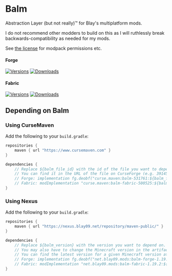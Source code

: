 # Balm

Abstraction Layer (but not really)™ for Blay's multiplatform mods.

I do not recommend other modders to build on this as I will ruthlessly break backwards-compatibility as needed for my
mods.

See [the license](LICENSE) for modpack permissions etc.

#### Forge

[![Versions](http://cf.way2muchnoise.eu/versions/531761_latest.svg)](https://www.curseforge.com/minecraft/mc-mods/balm)
[![Downloads](http://cf.way2muchnoise.eu/full_531761_downloads.svg)](https://www.curseforge.com/minecraft/mc-mods/balm)

#### Fabric

[![Versions](http://cf.way2muchnoise.eu/versions/500525_latest.svg)](https://www.curseforge.com/minecraft/mc-mods/balm-fabric)
[![Downloads](http://cf.way2muchnoise.eu/full_500525_downloads.svg)](https://www.curseforge.com/minecraft/mc-mods/balm-fabric)

## Depending on Balm

### Using CurseMaven

Add the following to your `build.gradle`:

```groovy
repositories {
    maven { url "https://www.cursemaven.com" }
}

dependencies {
    // Replace ${balm_file_id} with the id of the file you want to depend on.
    // You can find it in the URL of the file on CurseForge (e.g. 3914527).
    // Forge: implementation fg.deobf("curse.maven:balm-531761:${balm_file_id}")
    // Fabric: modImplementation "curse.maven:balm-fabric-500525:${balm_file_id}"
}
```

### Using Nexus

Add the following to your `build.gradle`:

```groovy
repositories {
    maven { url "https://nexus.blay09.net/repository/maven-public/" }
}

dependencies {
    // Replace ${balm_version} with the version you want to depend on. 
    // You may also have to change the Minecraft version in the artifact name.
    // You can find the latest version for a given Minecraft version at https://nexus.twelveiterations.com/#browse/browse:maven-public:net%2Fblay09%2Fmods
    // Forge: implementation fg.deobf("net.blay09.mods:balm-forge-1.19.2:${balm_version}")
    // Fabric: modImplementation "net.blay09.mods:balm-fabric-1.19.2:${balm_version}"
}
```
